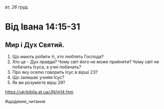 
_вт, 26 груд._

# Від Івана 14:15-31

## Мир і Дух Святий.
1. Що мають робити ті, хто люблять Господа?
2. Хто це - Дух правди? Чому світ його не може прийняти? Чому світ не побачить Ісуса, а учні побачать?
3. Про яку оселю говорить Ісус в вірші 23?
4. Що залишає учням Ісус?
5. Як ви розумієте вірш 29?

https://ukrbiblia.at.ua/JN/jn14.htm 

#щоденне_читання
